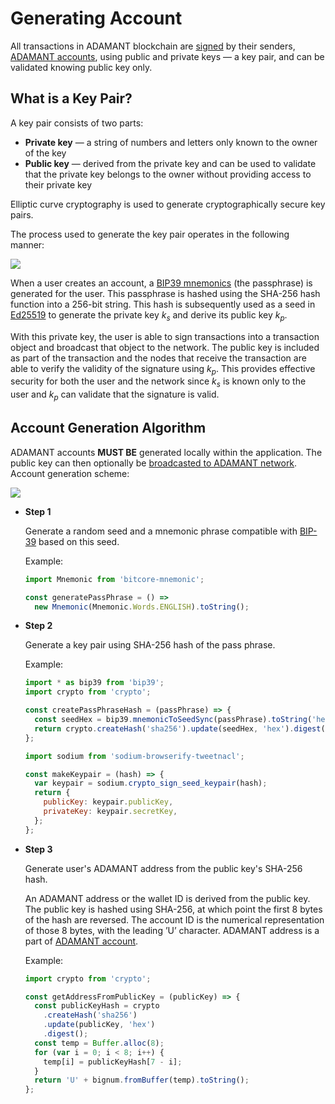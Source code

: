 # Generating Account

All transactions in ADAMANT blockchain are [signed](/essentials/signing-transactions.md) by their senders, [ADAMANT accounts](/api-endpoints/accounts.md), using public and private keys — a key pair, and can be validated knowing public key only.

## What is a Key Pair?

A key pair consists of two parts:

- **Private key** — a string of numbers and letters only known to the owner of the key
- **Public key** — derived from the private key and can be used to validate that the private key belongs to the owner without providing access to their private key

Elliptic curve cryptography is used to generate cryptographically secure key pairs.

The process used to generate the key pair operates in the following manner:

<img src="/images/keypair.png"/>

When a user creates an account, a [BIP39 mnemonics](https://github.com/bitcoin/bips/blob/master/bip-0039.mediawiki) (the passphrase) is generated for the user. This passphrase is hashed using the SHA-256 hash function into a 256-bit string. This hash is subsequently used as a seed in [Ed25519](https://ed25519.cr.yp.to/) to generate the private key _k<sub>s</sub>_ and derive its public key _k<sub>p</sub>_.

With this private key, the user is able to sign transactions into a transaction object and broadcast that object to the network. The public key is included as part of the transaction and the nodes that receive the transaction are able to verify the validity of the signature using _k<sub>p</sub>_. This provides effective security for both the user and the network since _k<sub>s</sub>_ is known only to the user and _k<sub>p</sub>_ can validate that the signature is valid.

## Account Generation Algorithm

ADAMANT accounts **MUST BE** generated locally within the application. The public key can then optionally be [broadcasted to ADAMANT network](/api-endpoints/accounts.md#create-new-account). Account generation scheme:

<img src="/images/account_flow.png"/>

- **Step 1**

  Generate a random seed and a mnemonic phrase compatible with [BIP-39](https://github.com/bitcoin/bips/blob/master/bip-0039.mediawiki) based on this seed.

  Example:

  ```js
  import Mnemonic from 'bitcore-mnemonic';

  const generatePassPhrase = () =>
    new Mnemonic(Mnemonic.Words.ENGLISH).toString();
  ```

- **Step 2**

  Generate a key pair using SHA-256 hash of the pass phrase.

  Example:

  ```js
  import * as bip39 from 'bip39';
  import crypto from 'crypto';

  const createPassPhraseHash = (passPhrase) => {
    const seedHex = bip39.mnemonicToSeedSync(passPhrase).toString('hex');
    return crypto.createHash('sha256').update(seedHex, 'hex').digest();
  };
  ```

  ```js
  import sodium from 'sodium-browserify-tweetnacl';

  const makeKeypair = (hash) => {
    var keypair = sodium.crypto_sign_seed_keypair(hash);
    return {
      publicKey: keypair.publicKey,
      privateKey: keypair.secretKey,
    };
  };
  ```

- **Step 3**

  Generate user's ADAMANT address from the public key's SHA-256 hash.

  An ADAMANT address or the wallet ID is derived from the public key. The public key is hashed using SHA-256, at which point the first 8 bytes of the hash are reversed. The account ID is the numerical representation of those 8 bytes, with the leading ’U’ character. ADAMANT address is a part of [ADAMANT account](/api-endpoints/accounts.md).

  Example:

  ```js
  import crypto from 'crypto';

  const getAddressFromPublicKey = (publicKey) => {
    const publicKeyHash = crypto
      .createHash('sha256')
      .update(publicKey, 'hex')
      .digest();
    const temp = Buffer.alloc(8);
    for (var i = 0; i < 8; i++) {
      temp[i] = publicKeyHash[7 - i];
    }
    return 'U' + bignum.fromBuffer(temp).toString();
  };
  ```
